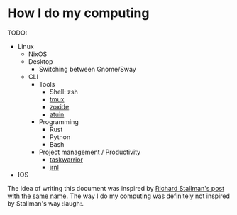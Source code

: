 # How I do my computing

TODO:

- Linux
  - NixOS
  - Desktop
    - Switching between Gnome/Sway
  - CLI
    - Tools
      - Shell: zsh
      - [tmux](<>)
      - [zoxide](<>)
      - [atuin](<>)
    - Programming
      - Rust
      - Python
      - Bash
    - Project management / Productivity
      - [taskwarrior](https://taskwarrior.org/)
      - [jrnl](https://jrnl.sh/)
- IOS

The idea of writing this document was inspired by [Richard Stallman's post with the same name](https://stallman.org/stallman-computing.html).
The way I do my computing was definitely not inspired by Stallman's way :laugh:.

